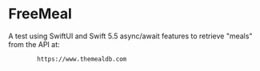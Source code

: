 # FreeMeal



A test using SwiftUI and Swift 5.5 async/await features to retrieve "meals" from the API at:

            https://www.themealdb.com
